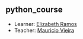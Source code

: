 python_course
-------------

* Learner: [Elizabeth Ramos](http://github.com/ElizabethRamos)
* Teacher: [Mauricio Vieira](http://github.com/mauriciovieira/)
